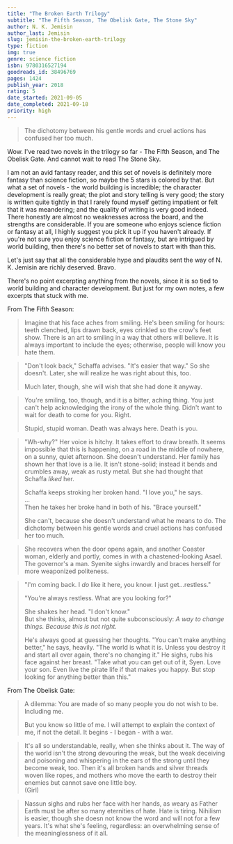```yaml
---
title: "The Broken Earth Trilogy"
subtitle: "The Fifth Season, The Obelisk Gate, The Stone Sky"
author: N. K. Jemisin
author_last: Jemisin
slug: jemisin-the-broken-earth-trilogy
type: fiction
img: true
genre: science fiction
isbn: 9780316527194
goodreads_id: 38496769
pages: 1424
publish_year: 2018
rating: 5
date_started: 2021-09-05
date_completed: 2021-09-18
priority: high
---
```


> The dichotomy between his gentle words and cruel actions has confused her too much.

Wow. I've read two novels in the trilogy so far - The Fifth Season, and The Obelisk Gate. And cannot wait to read The Stone Sky.

I am not an avid fantasy reader, and this set of novels is definitely more fantasy than science fiction, so maybe the 5 stars is colored by that. But what a set of novels - the world building is incredible; the character development is really great; the plot and story telling is very good; the story is written quite tightly in that I rarely found myself getting impatient or felt that it was meandering; and the quality of writing is very good indeed. There honestly are almost no weaknesses across the board, and the strengths are considerable. If you are someone who enjoys science fiction or fantasy at all, I highly suggest you pick it up if you haven't already. If you're not sure you enjoy science fiction or fantasy, but are intrigued by world building, then there's no better set of novels to start with than this.

Let's just say that all the considerable hype and plaudits sent the way of N. K. Jemisin are richly deserved. Bravo.

There's no point excerpting anything from the novels, since it is so tied to world building and character development. But just for my own notes, a few excerpts that stuck with me.

From The Fifth Season:

> Imagine that his face aches from smiling. He's been smiling for hours: teeth clenched, lips drawn back, eyes crinkled so the crow's feet show. There is an art to smiling in a way that others will believe. It is always important to include the eyes; otherwise, people will know you hate them.

> "Don't look back," Schaffa advises. "It's easier that way." So she doesn't. Later, she will realize he was right about this, too.  
>  
> Much later, though, she will wish that she had done it anyway.

> You're smiling, too, though, and it is a bitter, aching thing. You just can't help acknowledging the irony of the whole thing. Didn't want to wait for death to come for you. Right.  
>  
> Stupid, stupid woman. Death was always here. Death is you.

> "Wh-why?" Her voice is hitchy. It takes effort to draw breath. It seems impossible that this is happening, on a road in the middle of nowhere, on a sunny, quiet afternoon. She doesn't understand. Her family has shown her that love is a lie. It isn't stone-solid; instead it bends and crumbles away, weak as rusty metal. But she had thought that Schaffa *liked* her.  
>  
> Schaffa keeps stroking her broken hand. "I love you," he says.  
> ...  
> Then he takes her broke hand in both of his. "Brace yourself."  
>  
> She can't, because she doesn't understand what he means to do. The dichotomy between his gentle words and cruel actions has confused her too much.

> She recovers when the door opens again, and another Coaster woman, elderly and portly, comes in with a chastened-looking Asael. The governor's a man. Syenite sighs inwardly and braces herself for more weaponized politeness.

> "I'm coming back. I *do* like it here, you know. I just get...restless."  
>  
> "You're always restless. What are you looking for?"  
>  
> She shakes her head. "I don't know."  
> But she thinks, almost but not quite subconsciously: *A way to change things. Because this is not right.*  
>  
> He's always good at guessing her thoughts. "You can't make anything better," he says, heavily. "The world is what it is. Unless you destroy it and start all over again, there's no changing it." He sighs, rubs his face against her breast. "Take what you can get out of it, Syen. Love your son. Even live the pirate life if that makes you happy. But stop looking for anything better than this."

From The Obelisk Gate:

> A dilemma: You are made of so many people you do not wish to be. Including me.  
>  
> But you know so little of me. I will attempt to explain the context of me, if not the detail. It begins - I began - with a war.

> It's all so understandable, really, when she thinks about it. The way of the world isn't the strong devouring the weak, but the weak deceiving and poisoning and whispering in the ears of the strong until they become weak, too. Then it's all broken hands and silver threads woven like ropes, and mothers who move the earth to destroy their enemies but cannot save one little boy.  
> (Girl)

> Nassun sighs and rubs her face with her hands, as weary as Father Earth must be after so many eternities of hate. Hate is tiring. Nihilism is easier, though she doesn not know the word and will not for a few years. It's what she's feeling, regardless: an overwhelming sense of the meaninglessness of it all.